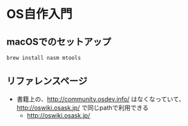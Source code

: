 OS自作入門
===

## macOSでのセットアップ

```bash
brew install nasm mtools
```

## リファレンスページ
* 書籍上の、http://community.osdev.info/  はなくなっていて、http://oswiki.osask.jp/ で同じpathで利用できる
	* http://oswiki.osask.jp/
